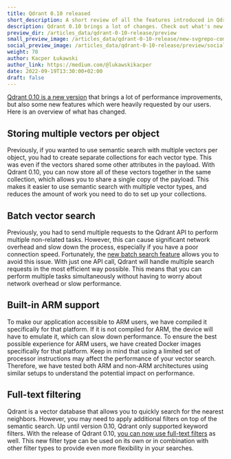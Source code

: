 ```yaml
---
title: Qdrant 0.10 released
short_description: A short review of all the features introduced in Qdrant 0.10
description: Qdrant 0.10 brings a lot of changes. Check out what's new!
preview_dir: /articles_data/qdrant-0-10-release/preview
small_preview_image: /articles_data/qdrant-0-10-release/new-svgrepo-com.svg
social_preview_image: /articles_data/qdrant-0-10-release/preview/social_preview.jpg
weight: 70
author: Kacper Łukawski
author_link: https://medium.com/@lukawskikacper
date: 2022-09-19T13:30:00+02:00
draft: false
---
```


[Qdrant 0.10 is a new version](https://github.com/qdrant/qdrant/releases/tag/v0.10.0) that brings a lot of performance 
improvements, but also some new features which were heavily requested by our users. Here is an overview of what has changed.

## Storing multiple vectors per object

Previously, if you wanted to use semantic search with multiple vectors per object, you had to create separate collections 
for each vector type. This was even if the vectors shared some other attributes in the payload. With Qdrant 0.10, you can 
now store all of these vectors together in the same collection, which allows you to share a single copy of the payload. 
This makes it easier to use semantic search with multiple vector types, and reduces the amount of work you need to do to 
set up your collections.

## Batch vector search

Previously, you had to send multiple requests to the Qdrant API to perform multiple non-related tasks. However, this 
can cause significant network overhead and slow down the process, especially if you have a poor connection speed. 
Fortunately, the [new batch search feature](/documentation/concepts/search/#batch-search-api) allows 
you to avoid this issue. With just one API call, Qdrant will handle multiple search requests in the most efficient way 
possible. This means that you can perform multiple tasks simultaneously without having to worry about network overhead
or slow performance.

## Built-in ARM support

To make our application accessible to ARM users, we have compiled it specifically for that platform. If it is not 
compiled for ARM, the device will have to emulate it, which can slow down performance. To ensure the best possible 
experience for ARM users, we have created Docker images specifically for that platform. Keep in mind that using 
a limited set of processor instructions may affect the performance of your vector search. Therefore, we have tested 
both ARM and non-ARM architectures using similar setups to understand the potential impact on performance.

## Full-text filtering

Qdrant is a vector database that allows you to quickly search for the nearest neighbors. However, you may need to apply 
additional filters on top of the semantic search. Up until version 0.10, Qdrant only supported keyword filters. With the 
release of Qdrant 0.10, [you can now use full-text filters](/documentation/concepts/filtering/#full-text-match) 
as well. This new filter type can be used on its own or in combination with other filter types to provide even more 
flexibility in your searches.

